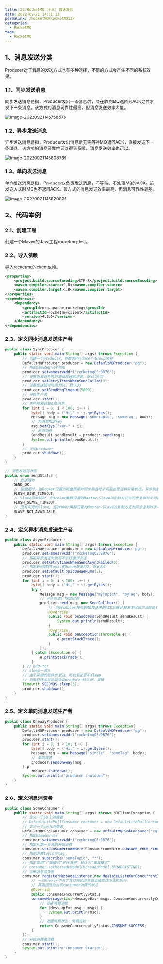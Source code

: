 ```yaml
---
title: 22.RocketMQ（十三）普通消息
date: 2022-09-21 14:51:13
permalink: /RocketMQ/RocketMQ13/
categories: 
  - RocketMQ
tags: 
  - RocketMQ
---
```


## 1、消息发送分类

Producer对于消息的发送方式也有多种选择，不同的方式会产生不同的系统效果。

### 1.1、同步发送消息

同步发送消息是指，Producer发出⼀条消息后，会在收到MQ返回的ACK之后才发下⼀条消息。该方式的消息可靠性最高，但消息发送效率太低。

![image-20220921145756578](https://img-blog.csdnimg.cn/img_convert/3338b32b33984e91a3b8f90f5f6e88a7.png)

### 1.2、异步发送消息

异步发送消息是指，Producer发出消息后无需等待MQ返回ACK，直接发送下⼀条消息。该方式的消息可靠性可以得到保障，消息发送效率也可以。

![image-20220921145808789](https://img-blog.csdnimg.cn/img_convert/6351cfb6d946799ca45f5525985b97b3.png)

### 1.3、单向发送消息

单向发送消息是指，Producer仅负责发送消息，不等待、不处理MQ的ACK。该发送方式时MQ也不返回ACK。该方式的消息发送效率最高，但消息可靠性较差。

![image-20220921145820836](https://img-blog.csdnimg.cn/img_convert/a3821ecb1071a1745daf0dc5ed48ac65.png)

## 2、代码举例

### 2.1、创建工程

创建一个Maven的Java工程rocketmq-test。

### 2.2、导入依赖

导入rocketmq的client依赖。

```xml
<properties>
    <project.build.sourceEncoding>UTF-8</project.build.sourceEncoding>
    <maven.compiler.source>1.8</maven.compiler.source>
    <maven.compiler.target>1.8</maven.compiler.target>
</properties>
<dependencies>
    <dependency>
        <groupId>org.apache.rocketmq</groupId>
        <artifactId>rocketmq-client</artifactId>
        <version>4.8.0</version>
    </dependency>
</dependencies>
```

### 2.3、定义同步消息发送生产者

```java
public class SyncProducer {
    public static void main(String[] args) throws Exception {
        // 创建一个producer，参数为Producer Group名称
        DefaultMQProducer producer = new DefaultMQProducer("pg");
        // 指定nameServer地址
        producer.setNamesrvAddr("rocketmqOS:9876");
        // 设置当发送失败时重试发送的次数，默认为2次
        producer.setRetryTimesWhenSendFailed(3);
        // 设置发送超时时限为5s，默认3s
        producer.setSendMsgTimeout(5000);
        // 开启生产者
        producer.start();
        // 生产并发送100条消息
        for (int i = 0; i < 100; i++) {
            byte[] body = ("Hi," + i).getBytes();
            Message msg = new Message("someTopic", "someTag", body);
            // 为消息指定key
            msg.setKeys("key-" + i);
            // 发送消息
            SendResult sendResult = producer.send(msg);
            System.out.println(sendResult);
        } 
        // 关闭producer
        producer.shutdown();
    }
}
```



```java
// 消息发送的状态
public enum SendStatus {
    // 发送成功
    SEND_OK,
    // 刷盘超时。当Broker设置的刷盘策略为同步刷盘时才可能出现这种异常状态。异步刷盘不会出现
    FLUSH_DISK_TIMEOUT, 
    // Slave同步超时。当Broker集群设置的Master-Slave的复制方式为同步复制时才可能出现这种异常状态。异步复制不会出现
    FLUSH_SLAVE_TIMEOUT, 
    // 没有可用的Slave。当Broker集群设置为Master-Slave的复制方式为同步复制时才可能出现这种异常状态。异步复制不会出现
    SLAVE_NOT_AVAILABLE, 
}
```

### 2.4、定义异步消息发送生产者

```java
public class AsyncProducer {
    public static void main(String[] args) throws Exception {
        DefaultMQProducer producer = new DefaultMQProducer("pg");
        producer.setNamesrvAddr("rocketmqOS:9876");
        // 指定异步发送失败后不进行重试发送
        producer.setRetryTimesWhenSendAsyncFailed(0);
        // 指定新创建的Topic的Queue数量为2，默认为4
        producer.setDefaultTopicQueueNums(2);
        producer.start();
        for (int i = 0; i < 100; i++) {
            byte[] body = ("Hi," + i).getBytes();
            try {
                Message msg = new Message("myTopicA", "myTag", body);
                // 异步发送。指定回调
                producer.send(msg, new SendCallback() {
                    // 当producer接收到MQ发送来的ACK后就会触发该回调方法的执行
                    @Override
                    public void onSuccess(SendResult sendResult) {
                        System.out.println(sendResult);
                    } 
                    @Override
                    public void onException(Throwable e) {
                        e.printStackTrace();
                    }
                });
            } catch (Exception e) {
                e.printStackTrace();
            }
        } // end-for
        // sleep一会儿
        // 由于采用的是异步发送，所以若这里不sleep，
        // 则消息还未发送就会将producer给关闭，报错
        TimeUnit.SECONDS.sleep(3);
        producer.shutdown();
    }
}
```

### 2.5、定义单向消息发送生产者

```java
public class OnewayProducer {
    public static void main(String[] args) throws Exception{
        DefaultMQProducer producer = new DefaultMQProducer("pg");
        producer.setNamesrvAddr("rocketmqOS:9876");
        producer.start();
        for (int i = 0; i < 10; i++) {
            byte[] body = ("Hi," + i).getBytes();
            Message msg = new Message("single", "someTag", body);
            // 单向发送
            producer.sendOneway(msg);
        } p
            roducer.shutdown();
        System.out.println("producer shutdown");
    }
}
```

### 2.6、定义消息消费者

```java
public class SomeConsumer {
    public static void main(String[] args) throws MQClientException {
        // 定义一个pull消费者
        // DefaultLitePullConsumer consumer = new DefaultLitePullConsumer("cg");
        // 定义一个push消费者
        DefaultMQPushConsumer consumer = new DefaultMQPushConsumer("cg");
        // 指定nameServer
        consumer.setNamesrvAddr("rocketmqOS:9876");
        // 指定从第一条消息开始消费
        consumer.setConsumeFromWhere(ConsumeFromWhere.CONSUME_FROM_FIRST_OFFSET);
        // 指定消费topic与tag
        consumer.subscribe("someTopic", "*");
        // 指定采用“广播模式”进行消费，默认为“集群模式”
        // consumer.setMessageModel(MessageModel.BROADCASTING);
        // 注册消息监听器
        consumer.registerMessageListener(new MessageListenerConcurrently() {
            // 一旦broker中有了其订阅的消息就会触发该方法的执行，
            // 其返回值为当前consumer消费的状态
            @Override
            public ConsumeConcurrentlyStatus
            consumeMessage(List<MessageExt> msgs, ConsumeConcurrentlyContext context) {
                // 逐条消费消息
                for (MessageExt msg : msgs) {
                    System.out.println(msg);
                }
                // 返回消费状态：消费成功
                return ConsumeConcurrentlyStatus.CONSUME_SUCCESS;
            }
        });
        // 开启消费者消费
        consumer.start();
        System.out.println("Consumer Started");
    }
}
```